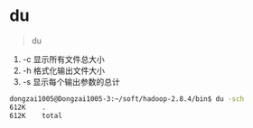 # du
> du
1. -c 显示所有文件总大小
2. -h 格式化输出文件大小
3. -s 显示每个输出参数的总计

```bash
dongzai1005@Dongzai1005-3:~/soft/hadoop-2.8.4/bin$ du -sch
612K	.
612K	total
```